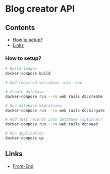 # Blog creator API

## Contents
- [How to setup?](#how-to-setup)
- [Links](#links)

### How to setup?

```bash
# Build images
docker-compose build

# Add required variables into .env

# Create database
docker-compose run --rm web rails db:create

# Run database migrations
docker-compose run --rm web rails db:mirgate

# Add test records into database (optional)
docker-compose run --rm web rails db:seed

# Run application
docker-compose up

```

## Links

- [Front-End](https://github.com/blog-creator-team/blog-creator)

